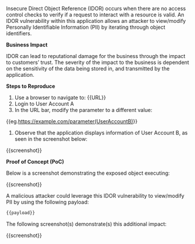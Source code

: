 Insecure Direct Object Reference (IDOR) occurs when there are no access control checks to verify if a request to interact with a resource is valid. An IDOR vulnerability within this application allows an attacker to view/modify Personally Identifiable Information (PII)  by iterating through object identifiers.

**Business Impact**

IDOR can lead to reputational damage for the business through the impact to customers’ trust. The severity of the impact to the business is dependent on the sensitivity of the data being stored in, and transmitted by the application.

**Steps to Reproduce**

1. Use a browser to navigate to: {{URL}}
1. Login to User Account A
1. In the URL bar, modify the parameter to a different value:

{{eg.<https://example.com/parameter(UserAccountB)>}}

1. Observe that the application displays information of User Account B, as seen in the screenshot below:  

{{screenshot}}

**Proof of Concept (PoC)**

Below is a screenshot demonstrating the exposed object executing:

{{screenshot}}

A malicious attacker could leverage this IDOR vulnerability to view/modify PII by using the following payload:  
  
``` bash
{{payload}}
```

The following screenshot(s) demonstrate(s) this additional impact:

{{screenshot}}
